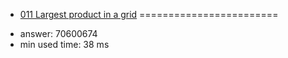 + [011 Largest product in a grid](http://projecteuler.net/problem=11)
========================

- answer: 70600674 
- min used time: 38 ms

